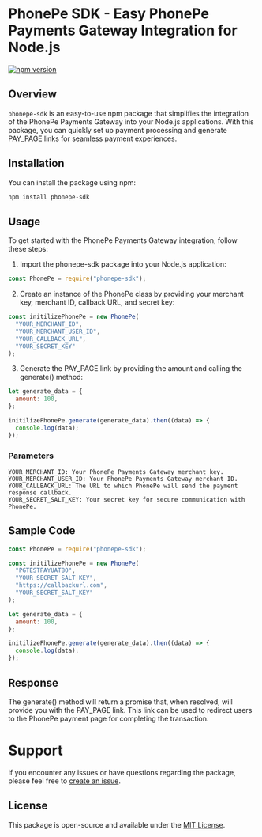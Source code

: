 # PhonePe SDK - Easy PhonePe Payments Gateway Integration for Node.js

[![npm version](https://badge.fury.io/js/phonepe-sdk.svg)](https://badge.fury.io/js/phonepe-sdk)

## Overview

`phonepe-sdk` is an easy-to-use npm package that simplifies the integration of the PhonePe Payments Gateway into your Node.js applications. With this package, you can quickly set up payment processing and generate PAY_PAGE links for seamless payment experiences.

## Installation

You can install the package using npm:

```bash
npm install phonepe-sdk
```

## Usage

To get started with the PhonePe Payments Gateway integration, follow these steps:

1. Import the phonepe-sdk package into your Node.js application:

```javascript
const PhonePe = require("phonepe-sdk");
```

2. Create an instance of the PhonePe class by providing your merchant key, merchant ID, callback URL, and secret key:

```javascript
const initilizePhonePe = new PhonePe(
  "YOUR_MERCHANT_ID",
  "YOUR_MERCHANT_USER_ID",
  "YOUR_CALLBACK_URL",
  "YOUR_SECRET_KEY"
);
```

3. Generate the PAY_PAGE link by providing the amount and calling the generate() method:

```javascript
let generate_data = {
  amount: 100,
};

initilizePhonePe.generate(generate_data).then((data) => {
  console.log(data);
});
```

### Parameters

    YOUR_MERCHANT_ID: Your PhonePe Payments Gateway merchant key.
    YOUR_MERCHANT_USER_ID: Your PhonePe Payments Gateway merchant ID.
    YOUR_CALLBACK_URL: The URL to which PhonePe will send the payment response callback.
    YOUR_SECRET_SALT_KEY: Your secret key for secure communication with PhonePe.

## Sample Code

```javascript
const PhonePe = require("phonepe-sdk");

const initilizePhonePe = new PhonePe(
  "PGTESTPAYUAT80",
  "YOUR_SECRET_SALT_KEY",
  "https://callbackurl.com",
  "YOUR_SECRET_SALT_KEY"
);

let generate_data = {
  amount: 100,
};

initilizePhonePe.generate(generate_data).then((data) => {
  console.log(data);
});
```

## Response

The generate() method will return a promise that, when resolved, will provide you with the PAY_PAGE link. This link can be used to redirect users to the PhonePe payment page for completing the transaction.

# Support

If you encounter any issues or have questions regarding the package, please feel free to [create an issue](https://github.com/Tibinsunny/phonpe-sdk/issues).

## License

This package is open-source and available under the [MIT License](https://opensource.org/license/mit/).
